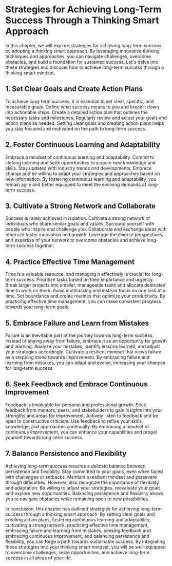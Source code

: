 Strategies for Achieving Long-Term Success Through a Thinking Smart Approach
========================================================================================

In this chapter, we will explore strategies for achieving long-term success by adopting a thinking smart approach. By leveraging innovative thinking techniques and approaches, you can navigate challenges, overcome obstacles, and build a foundation for sustained success. Let's delve into these strategies and discover how to achieve long-term success through a thinking smart mindset.

**1. Set Clear Goals and Create Action Plans**
----------------------------------------------

To achieve long-term success, it is essential to set clear, specific, and measurable goals. Define what success means to you and break it down into actionable steps. Create a detailed action plan that outlines the necessary tasks and milestones. Regularly review and adjust your goals and action plans as needed. Setting clear goals and creating action plans helps you stay focused and motivated on the path to long-term success.

**2. Foster Continuous Learning and Adaptability**
--------------------------------------------------

Embrace a mindset of continuous learning and adaptability. Commit to lifelong learning and seek opportunities to acquire new knowledge and skills. Stay updated with industry trends and developments. Embrace change and be willing to adapt your strategies and approaches based on new information. By fostering continuous learning and adaptability, you remain agile and better equipped to meet the evolving demands of long-term success.

**3. Cultivate a Strong Network and Collaborate**
-------------------------------------------------

Success is rarely achieved in isolation. Cultivate a strong network of individuals who share similar goals and values. Surround yourself with people who inspire and challenge you. Collaborate and exchange ideas with others to foster innovation and growth. Leverage the diverse perspectives and expertise of your network to overcome obstacles and achieve long-term success together.

**4. Practice Effective Time Management**
-----------------------------------------

Time is a valuable resource, and managing it effectively is crucial for long-term success. Prioritize tasks based on their importance and urgency. Break larger projects into smaller, manageable tasks and allocate dedicated time to work on them. Avoid multitasking and instead focus on one task at a time. Set boundaries and create routines that optimize your productivity. By practicing effective time management, you can make consistent progress towards your long-term goals.

**5. Embrace Failure and Learn from Mistakes**
----------------------------------------------

Failure is an inevitable part of the journey towards long-term success. Instead of shying away from failure, embrace it as an opportunity for growth and learning. Analyze your mistakes, identify lessons learned, and adjust your strategies accordingly. Cultivate a resilient mindset that views failure as a stepping stone towards improvement. By embracing failure and learning from mistakes, you can adapt and evolve, increasing your chances for long-term success.

**6. Seek Feedback and Embrace Continuous Improvement**
-------------------------------------------------------

Feedback is invaluable for personal and professional growth. Seek feedback from mentors, peers, and stakeholders to gain insights into your strengths and areas for improvement. Actively listen to feedback and be open to constructive criticism. Use feedback to refine your skills, knowledge, and approaches continually. By embracing a mindset of continuous improvement, you can enhance your capabilities and propel yourself towards long-term success.

**7. Balance Persistence and Flexibility**
------------------------------------------

Achieving long-term success requires a delicate balance between persistence and flexibility. Stay committed to your goals, even when faced with challenges or setbacks. Maintain a resilient mindset and persevere through difficulties. However, also recognize the importance of flexibility and adaptation. Be willing to adjust your strategies, reevaluate your goals, and explore new opportunities. Balancing persistence and flexibility allows you to navigate obstacles while remaining open to new possibilities.

In conclusion, this chapter has outlined strategies for achieving long-term success through a thinking smart approach. By setting clear goals and creating action plans, fostering continuous learning and adaptability, cultivating a strong network, practicing effective time management, embracing failure and learning from mistakes, seeking feedback and embracing continuous improvement, and balancing persistence and flexibility, you can forge a path towards sustainable success. By integrating these strategies into your thinking smart mindset, you will be well-equipped to overcome challenges, seize opportunities, and achieve long-term success in all areas of your life.
